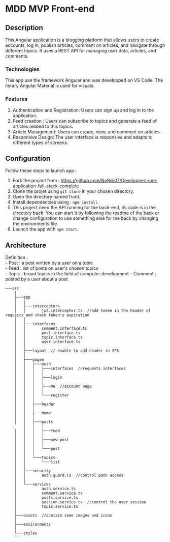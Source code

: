 # MDD MVP Front-end

## Description

This Angular application is a blogging platform that allows users to create accounts, log in, publish articles, comment on articles, and navigate through different topics. 
It uses a REST API for managing user data, articles, and comments.

### Technologies

This app use the framework Angular and was developped on VS Code.
The library Angular Material is used for visuals.

### Features

1. Authentication and Registration: Users can sign up and log in to the application.
2. Feed creation : Users can subscribe to topics and generate a feed of articles related to this topics.
3. Article Management: Users can create, view, and comment on articles.
4. Responsive Design: The user interface is responsive and adapts to different types of screens.

## Configuration

Follow these steps to launch app :

1. Fork the project from : https://github.com/NoBdr07/Developpez-une-application-full-stack-complete
2. Clone the projet using `git clone` in your chosen directory.
3. Open the directory named front.
1. Install dependencies using : `npm install`.
2. This project need the API running for the back-end, its code is in the directory back. 
You can start it by following the readme of the back or change configuration to use something else for the back by changing the environments file. 
3. Launch the app with `npm start`.

## Architecture

Definition :  
    - Post : a post written by a user on a topic  
    - Feed : list of posts on user's chosen topics  
    - Topic : broad topics in the field of computer development
    - Comment : posted by a user about a post

```
───src  
    │
    ├───app  
    │   │
    │   ├───interceptors  
    │   │       jwt.interceptor.ts  //add token in the header of requests and check token's expiration
    │   │
    │   ├───interfaces  
    │   │       comment.interface.ts  
    │   │       post.interface.ts  
    │   │       topic.interface.ts  
    │   │       user.interface.ts  
    │   │
    │   ├───layout  // enable to add header in SPA  
    │   │
    │   ├───pages  
    │   │   ├───auth  
    │   │   │   ├───interfaces  //requests interfaces 
    │   │   │   │
    │   │   │   ├───login   
    │   │   │   │
    │   │   │   ├───me  //account page
    │   │   │   │
    │   │   │   └───register  
    │   │   │
    │   │   ├───header  
    │   │   │
    │   │   ├───home  
    │   │   │
    │   │   ├───posts  
        │   │   │   
    │   │   │   ├───feed  
    │   │   │   │
    │   │   │   ├───new-post  
    │   │   │   │
    │   │   │   └───post  
    │   │   │
    │   │   └───topics    
    │   │       └───list    
    │   │
    │   ├───security  
    │   │       auth.guard.ts  //control path access 
    │   │
    │   └───services  
    │           auth.service.ts  
    │           comment.service.ts  
    │           posts.service.ts  
    │           session.service.ts  //control the user session
    │           topic.service.ts   
    │
    ├───assets  //contain some images and icons
    │
    ├───environments
    │
    └───styles 
    ```
    